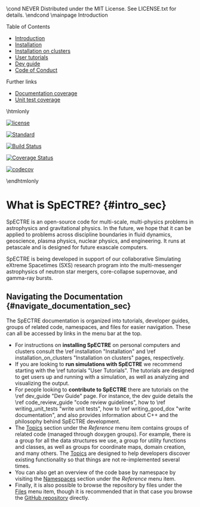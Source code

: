 \cond NEVER
Distributed under the MIT License.
See LICENSE.txt for details.
\endcond
\mainpage Introduction

<div class="toc">
Table of Contents
<ul>
<li class="level1"><a href="#intro_sec">Introduction</a></li>
<li class="level1"><a href="installation.html">Installation</a></li>
<li class="level1"><a href="installation_on_clusters.html">Installation on clusters</a></li>
<li class="level1"><a href="tutorials.html">User tutorials</a></li>
<li class="level1"><a href="dev_guide.html">Dev guide</a></li>
<li class="level1"><a href="code_of_conduct.html">Code of Conduct</a></li>
</ul>
Further links
<ul>
<li class="level1"><a href="doc_coverage/index.html">Documentation coverage</a></li>
<li class="level1"><a href="unit-test-coverage/index.html">Unit test coverage</a></li>
</ul>
</div>


\htmlonly
<p>
<a
href="https://github.com/sxs-collaboration/spectre/blob/develop/LICENSE.txt"><img
src="https://img.shields.io/badge/license-MIT-blue.svg"
alt="license"
data-canonical-src="https://img.shields.io/badge/license-MIT-blue.svg"
style="max-width:100%;"></a>

<a href="https://en.wikipedia.org/wiki/C%2B%2B#Standardization"
rel="nofollow"><img
src="https://camo.githubusercontent.com/14eafa365535119df0dc48953fd71c5647cc6b90/68747470733a2f2f696d672e736869656c64732e696f2f62616467652f632532422532422d31342d626c75652e737667"
alt="Standard"
data-canonical-src="https://img.shields.io/badge/c%2B%2B-14-blue.svg"
style="max-width:100%;"></a>

<a href="https://travis-ci.org/sxs-collaboration/spectre" rel="nofollow"><img
src="https://camo.githubusercontent.com/3bd9cacc3b76fbedd84d71bd927a0e9c41e9bf2d/68747470733a2f2f7472617669732d63692e6f72672f7378732d636f6c6c61626f726174696f6e2f737065637472652e7376673f6272616e63683d646576656c6f70"
alt="Build Status"
data-canonical-src="https://travis-ci.org/sxs-collaboration/spectre.svg?branch=develop"
style="max-width:100%;"></a>

<a href="https://coveralls.io/github/sxs-collaboration/spectre?branch=develop"
rel="nofollow"><img
src="https://camo.githubusercontent.com/9ac925f8d36b285f98b8dbc9b977606a5148d9b5/68747470733a2f2f636f766572616c6c732e696f2f7265706f732f6769746875622f7378732d636f6c6c61626f726174696f6e2f737065637472652f62616467652e7376673f6272616e63683d646576656c6f70"
alt="Coverage Status"
data-canonical-src="https://coveralls.io/repos/github/sxs-collaboration/spectre/badge.svg?branch=develop"
style="max-width:100%;"></a>

<a href="https://codecov.io/gh/sxs-collaboration/spectre" rel="nofollow"><img
src="https://camo.githubusercontent.com/ac504b33d403e271c9fb3831d1133118f1886317/68747470733a2f2f636f6465636f762e696f2f67682f7378732d636f6c6c61626f726174696f6e2f737065637472652f6272616e63682f646576656c6f702f67726170682f62616467652e737667"
alt="codecov"
data-canonical-src="https://codecov.io/gh/sxs-collaboration/spectre/branch/develop/graph/badge.svg"
style="max-width:100%;"></a>

</p>
\endhtmlonly

# What is SpECTRE? {#intro_sec}

SpECTRE is an open-source code for multi-scale, multi-physics problems
in astrophysics and gravitational physics. In the future, we hope that
it can be applied to problems across discipline boundaries in fluid
dynamics, geoscience, plasma physics, nuclear physics, and
engineering. It runs at petascale and is designed for future exascale
computers.

SpECTRE is being developed in support of our collaborative Simulating
eXtreme Spacetimes (SXS) research program into the multi-messenger
astrophysics of neutron star mergers, core-collapse supernovae, and
gamma-ray bursts.

## Navigating the Documentation {#navigate_documentation_sec}

The SpECTRE documentation is organized into tutorials, developer guides, groups
of related code, namespaces, and files for easier navigation. These can all be
accessed by links in the menu bar at the top.

- For instructions on **installing SpECTRE** on personal computers and clusters
  consult the \ref installation "Installation" and \ref installation_on_clusters
  "Installation on clusters" pages, respectively.
- If you are looking to **run simulations with SpECTRE** we recommend starting
  with the \ref tutorials "User Tutorials". The tutorials are designed to get
  users up and running with a simulation, as well as analyzing and visualizing
  the output.
- For people looking to **contribute to SpECTRE** there are tutorials on the
  \ref dev_guide "Dev Guide" page. For instance, the dev guide details the \ref
  code_review_guide "code review guidelines", how to \ref writing_unit_tests
  "write unit tests", how to \ref writing_good_dox "write documentation", and
  also provides information about C++ and the philosophy behind SpECTRE
  development.
- The [Topics](modules.html) section under the _Reference_ menu item contains
  groups of related code (managed through doxygen groups). For example, there is
  a group for all the data structures we use, a group for utility functions and
  classes, as well as groups for coordinate maps, domain creation, and many
  others. The [Topics](modules.html) are designed to help developers discover
  existing functionality so that things are not re-implemented several times.
- You can also get an overview of the code base by namespace by visiting the
  [Namespaces](namespaces.html) section under the _Reference_ menu item.
- Finally, it is also possible to browse the repository by files under the
  [Files](files.html) menu item, though it is recommended that in that case you
  browse the [GitHub repository](https://github.com/sxs-collaboration/spectre)
  directly.
